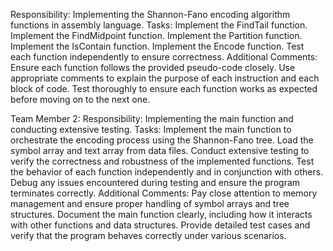 Responsibility: Implementing the Shannon-Fano encoding algorithm functions in assembly language.
Tasks:
    Implement the FindTail function.
    Implement the FindMidpoint function.
    Implement the Partition function.
    Implement the IsContain function.
    Implement the Encode function.
Test each function independently to ensure correctness.
Additional Comments:
Ensure each function follows the provided pseudo-code closely.
Use appropriate comments to explain the purpose of each instruction and each block of code.
Test thoroughly to ensure each function works as expected before moving on to the next one.




Team Member 2:
Responsibility: Implementing the main function and conducting extensive testing.
Tasks:
Implement the main function to orchestrate the encoding process using the Shannon-Fano tree.
Load the symbol array and text array from data files.
Conduct extensive testing to verify the correctness and robustness of the implemented functions.
Test the behavior of each function independently and in conjunction with others.
Debug any issues encountered during testing and ensure the program terminates correctly.
Additional Comments:
Pay close attention to memory management and ensure proper handling of symbol arrays and tree structures.
Document the main function clearly, including how it interacts with other functions and data structures.
Provide detailed test cases and verify that the program behaves correctly under various scenarios.